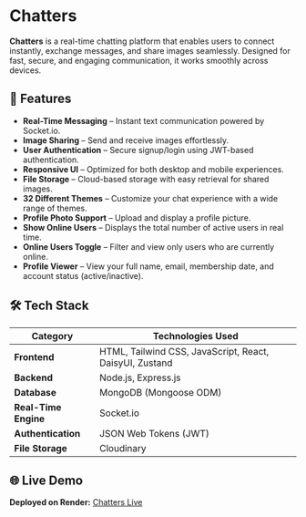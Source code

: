 
# Chatters

**Chatters** is a real-time chatting platform that enables users to connect instantly, exchange messages, and share images seamlessly. Designed for fast, secure, and engaging communication, it works smoothly across devices.

## 🚀 Features

* **Real-Time Messaging** – Instant text communication powered by Socket.io.
* **Image Sharing** – Send and receive images effortlessly.
* **User Authentication** – Secure signup/login using JWT-based authentication.
* **Responsive UI** – Optimized for both desktop and mobile experiences.
* **File Storage** – Cloud-based storage with easy retrieval for shared images.
* **32 Different Themes** – Customize your chat experience with a wide range of themes.
* **Profile Photo Support** – Upload and display a profile picture.
* **Show Online Users** – Displays the total number of active users in real time.
* **Online Users Toggle** – Filter and view only users who are currently online.
* **Profile Viewer** – View your full name, email, membership date, and account status (active/inactive).

## 🛠 Tech Stack

| **Category**         | **Technologies Used**                          |
| -------------------- | ---------------------------------------------- |
| **Frontend**         | HTML, Tailwind CSS, JavaScript, React, DaisyUI, Zustand |
| **Backend**          | Node.js, Express.js                            |
| **Database**         | MongoDB (Mongoose ODM)                         |
| **Real-Time Engine** | Socket.io                                      |
| **Authentication**   | JSON Web Tokens (JWT)                          |
| **File Storage**     | Cloudinary                                     |

## 🌐 Live Demo

**Deployed on Render:** [Chatters Live](https://chatters-hjsx.onrender.com)

